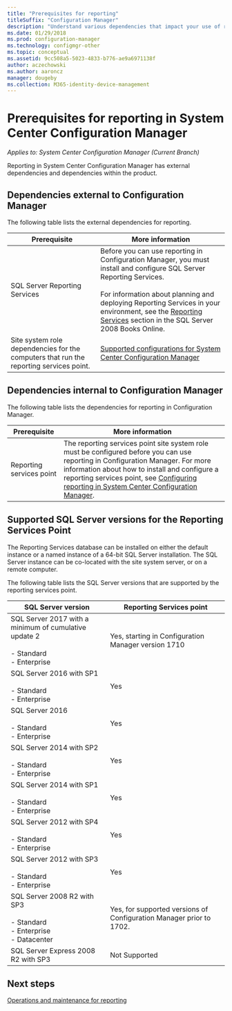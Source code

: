 ```yaml
---
title: "Prerequisites for reporting"
titleSuffix: "Configuration Manager"
description: "Understand various dependencies that impact your use of reporting in System Center Configuration Manager."
ms.date: 01/29/2018
ms.prod: configuration-manager
ms.technology: configmgr-other
ms.topic: conceptual
ms.assetid: 9cc508a5-5023-4833-b776-ae9a6971138f
author: aczechowski
ms.author: aaroncz
manager: dougeby
ms.collection: M365-identity-device-management
---
```

# Prerequisites for reporting in System Center Configuration Manager

*Applies to: System Center Configuration Manager (Current Branch)*

Reporting in System Center Configuration Manager has external dependencies and dependencies within the product.  

## Dependencies external to Configuration Manager  
 The following table lists the external dependencies for reporting.  

|Prerequisite|More information|  
|------------------|----------------------|  
|SQL Server Reporting Services|Before you can use reporting in Configuration Manager, you must install and configure SQL Server Reporting Services.<br /><br /> For information about planning and deploying Reporting Services in your environment, see the [Reporting Services](http://go.microsoft.com/fwlink/p/?LinkId=212032) section in the SQL Server 2008 Books Online.|  
|Site system role dependencies for the computers that run the reporting services point.|[Supported configurations for System Center Configuration Manager](../../../core/plan-design/configs/supported-configurations.md)|  

## Dependencies internal to Configuration Manager  
 The following table lists the dependencies for reporting in Configuration Manager.  

|Prerequisite|More information|  
|------------------|----------------------|  
|Reporting services point|The reporting services point site system role must be configured before you can use reporting in Configuration Manager. For more information about how to install and configure a reporting services point, see [Configuring reporting in System Center Configuration Manager](../../../core/servers/manage/configuring-reporting.md).|  

## Supported SQL Server versions for the Reporting Services Point  
 The Reporting Services database can be installed on either the default instance or a named instance of a 64-bit SQL Server installation. The SQL Server instance can be co-located with the site system server, or on a remote computer.  

 The following table lists the SQL Server versions that are supported by the reporting services point.  

|SQL Server version|Reporting Services point|  
|------------------------|------------------------------|
|SQL Server 2017 with a minimum of cumulative update 2<br /><br /> -   Standard<br />-   Enterprise|Yes, starting in Configuration Manager version 1710|  
|SQL Server 2016 with SP1<br /><br /> -   Standard<br />-   Enterprise|Yes| 
|SQL Server 2016<br /><br /> -   Standard<br />-   Enterprise|Yes|
|SQL Server 2014 with SP2<br /><br /> -   Standard<br />-   Enterprise|Yes|
|SQL Server 2014 with SP1<br /><br /> -   Standard<br />-   Enterprise|Yes|
|SQL Server 2012 with SP4 <br /><br /> -   Standard<br />-   Enterprise|Yes|  
|SQL Server 2012 with SP3 <br /><br /> -   Standard<br />-   Enterprise|Yes|  
|SQL Server 2008 R2 with SP3<br /><br /> -   Standard<br />-   Enterprise<br />-   Datacenter|Yes, for supported versions of Configuration Manager prior to 1702.|  
|SQL Server Express 2008 R2 with SP3|Not Supported| 




## Next steps
[Operations and maintenance for reporting](operations-and-maintenance-for-reporting.md)

